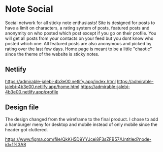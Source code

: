 # Note Social

Social network for all sticky note enthusiasts! Site is designed for posts to have a limit on characters, a rating system of posts, featured posts and anonymity on who posted which post except if you go on their profile. You will get all posts from your contacts on your feed but you dont know who posted which one. All featured posts are also anonymous and picked by rating over the last few days. Home page is meant to be a little "chaotic" since the theme of the website is sticky notes.

## Netlify
https://admirable-jalebi-4b3e00.netlify.app/index.html
https://admirable-jalebi-4b3e00.netlify.app/home.html
https://admirable-jalebi-4b3e00.netlify.app/profile


## Design file
The design changed from the wireframe to the final product. I chose to add a hamburger meny for desktop and mobile instead of only mobile since the header got cluttered.



https://www.figma.com/file/QkKH5D9YYJcei8F3sZFB57/Untitled?node-id=1%3A8